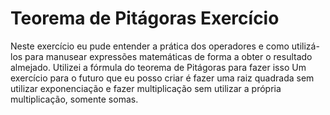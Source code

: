 # Teorema de Pitágoras Exercício

Neste exercício eu pude entender a prática dos operadores e como utilizá-los para manusear expressões matemáticas de forma a obter o resultado almejado. Utilizei a fórmula do teorema de Pitágoras para fazer isso
Um exercício para o futuro que eu posso criar é fazer uma raiz quadrada sem utilizar exponenciação e fazer multiplicação sem utilizar a própria multiplicação, somente somas.